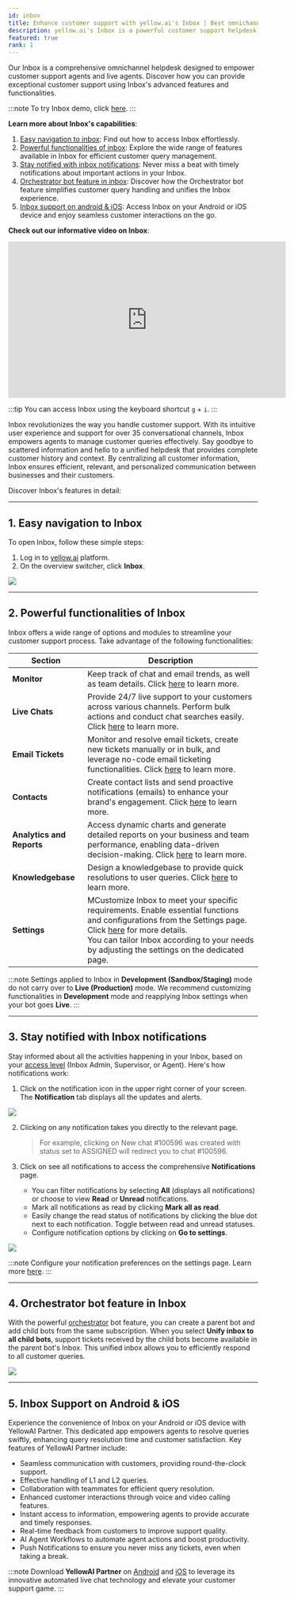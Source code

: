 ```yaml
---
id: inbox
title: Enhance customer support with yellow.ai's Inbox | Best omnichannel helpdesk
description: yellow.ai's Inbox is a powerful customer support helpdesk for agents, providing seamless management of customer queries across multiple channels. Learn about its functionalities, notifications, Orchestrator bot feature, and support on Android and iOS.
featured: true
rank: 1
---
```


Our Inbox is a comprehensive omnichannel helpdesk designed to empower customer support agents and live agents. Discover how you can provide exceptional customer support using Inbox's advanced features and functionalities.

:::note
To try Inbox demo, click [here](https://docs.yellow.ai/docs/platform_concepts/inbox/inbox_setup/inboxdemo). 
:::


**Learn more about Inbox's capabilities**:

1. [Easy navigation to inbox](#i1): Find out how to access Inbox effortlessly.
2. [Powerful functionalities of inbox](#i2): Explore the wide range of features available in Inbox for efficient customer query management.
3. [Stay notified with inbox notifications](#i4): Never miss a beat with timely notifications about important actions in your Inbox.
4. [Orchestrator bot feature in inbox](#i5): Discover how the Orchestrator bot feature simplifies customer query handling and unifies the Inbox experience.
5. [Inbox support on android & iOS](#and_ios): Access Inbox on your Android or iOS device and enjoy seamless customer interactions on the go.

**Check out our informative video on Inbox**:

<iframe width="560" height="315" src="https://www.youtube.com/embed/UXM2-18QLds" title="YouTube video player" frameborder="0" allow="autoplay; clipboard-write; picture-in-picture" allowfullscreen></iframe>


:::tip
You can access Inbox using the keyboard shortcut `g` + `i`.
:::

Inbox revolutionizes the way you handle customer support. With its intuitive user experience and support for over 35 conversational channels, Inbox empowers agents to manage customer queries effectively. Say goodbye to scattered information and hello to a unified helpdesk that provides complete customer history and context. By centralizing all customer information, Inbox ensures efficient, relevant, and personalized communication between businesses and their customers.

Discover Inbox's features in detail:

-----

## <a name="i1"></a>  1. Easy navigation to Inbox

To open Inbox, follow these simple steps:

1. Log in to [yellow.ai](https://cloud.yellow.ai/auth/login) platform.
2. On the overview switcher, click **Inbox**.

![](https://i.imgur.com/Brz9Pb5.png)

----

## <a name="i2"></a>  2. Powerful functionalities of Inbox

Inbox offers a wide range of options and modules to streamline your customer support process. Take advantage of the following functionalities:

| Section | Description |
| -------- | -------- |
| **Monitor**     | Keep track of chat and email trends, as well as team details. Click [here](https://docs.yellow.ai/docs/platform_concepts/inbox/monitor) to learn more.    |
|**Live Chats**| Provide 24/7 live support to your customers across various channels. Perform bulk actions and conduct chat searches easily. Click [here](https://docs.yellow.ai/docs/platform_concepts/inbox/chats/getstartedwithlivechat) to learn more. |
|**Email Tickets**| 	Monitor and resolve email tickets, create new tickets manually or in bulk, and leverage no-code email ticketing functionalities. Click [here](https://docs.yellow.ai/docs/platform_concepts/inbox/tickets/setupandconfig) to learn more.  |
|**Contacts**| Create contact lists and send proactive notifications (emails) to enhance your brand's engagement. Click [here](https://docs.yellow.ai/docs/platform_concepts/inbox/contacts) to learn more. |
|**Analytics and Reports**| Access dynamic charts and generate detailed reports on your business and team performance, enabling data-driven decision-making. Click [here](https://docs.yellow.ai/docs/platform_concepts/inbox/analytics-reports/analytics) to learn more.|
|**Knowledgebase**| Design a knowledgebase to provide quick resolutions to user queries. Click [here](https://docs.yellow.ai/docs/platform_concepts/inbox/knowledge-base/kboverview) to learn more. |
|**Settings**| MCustomize Inbox to meet your specific requirements. Enable essential functions and configurations from the Settings page. Click [here](https://docs.yellow.ai/docs/platform_concepts/inbox/inbox-settings/team/agents) for more details. <br/> You can tailor Inbox according to your needs by adjusting the settings on the dedicated page.|

:::note
Settings applied to Inbox in **Development (Sandbox/Staging)** mode do not carry over to **Live (Production)** mode. We recommend customizing functionalities in **Development** mode and reapplying Inbox settings when your bot goes **Live**.
:::

-------

## <a name="i4"></a>  3. Stay notified with Inbox notifications

Stay informed about all the activities happening in your Inbox, based on your [access level](https://docs.yellow.ai/docs/platform_concepts/inbox/inbox_setup/supportagents) (Inbox Admin, Supervisor, or Agent). Here's how notifications work:



1. Click on the notification icon in the upper right corner of your screen. The **Notification** tab displays all the updates and alerts.

![](https://i.imgur.com/6hs6g7s.png)

2. Clicking on any notification takes you directly to the relevant page.
    > For example, clicking on New chat #100596 was created with status set to ASSIGNED will redirect you to chat #100596.

3. Click on see all notifications to access the comprehensive **Notifications** page.
    - You can filter notifications by selecting **All** (displays all notifications) or choose to view **Read** or **Unread** notifications.
    - Mark all notifications as read by clicking **Mark all as read**.
    - Easily change the read status of notifications by clicking the blue dot next to each notification. Toggle between read and unread statuses.
    - Configure notification options by clicking on **Go to settings**.

![](https://i.imgur.com/3KOSLYg.png)

:::note
Configure your notification preferences on the settings page. Learn more [here](https://docs.yellow.ai/docs/platform_concepts/inbox/inbox-settings/account/notification).
:::


--------


## <a name="i5"></a> 4. Orchestrator bot feature in Inbox

With the powerful [orchestrator](https://docs.yellow.ai/docs/platform_concepts/studio/orchestrator) bot feature, you can create a parent bot and add child bots from the same subscription. When you select **Unify inbox to all child bots**, support tickets received by the child bots become available in the parent bot's Inbox. This unified inbox allows you to efficiently respond to all customer queries.

![](https://i.imgur.com/WsKX6Ph.png)



----

## <a name="and_ios"></a> 5. Inbox Support on Android & iOS

Experience the convenience of Inbox on your Android or iOS device with YellowAI Partner. This dedicated app empowers agents to resolve queries swiftly, enhancing query resolution time and customer satisfaction. Key features of YellowAI Partner include:
- Seamless communication with customers, providing round-the-clock support.
- Effective handling of L1 and L2 queries.
- Collaboration with teammates for efficient query resolution.
- Enhanced customer interactions through voice and video calling features.
- Instant access to information, empowering agents to provide accurate and timely responses.
- Real-time feedback from customers to improve support quality.
- AI Agent Workflows to automate agent actions and boost productivity.
- Push Notifications to ensure you never miss any tickets, even when taking a break.

:::note
Download **YellowAI Partner** on [Android](https://play.google.com/store/apps/details?id=ai.yellow.supportagent&hl=en&gl=US) and [iOS](https://apps.apple.com/tr/app/yellowai-partner/id1612610646) to leverage its innovative automated live chat technology and elevate your customer support game.
:::